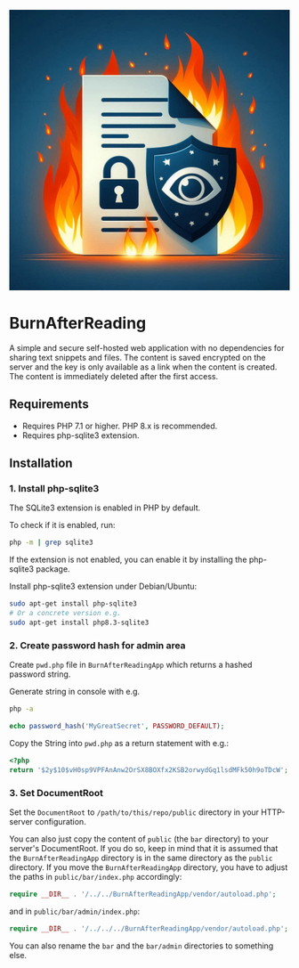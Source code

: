 ![logo BurnAfterReading](docs/img/logo-bar.jpg)

# BurnAfterReading

A simple and secure self-hosted web application with no dependencies for sharing text snippets and files. The content is saved encrypted on the server and the key is only available as a link when the content is created. The content is immediately deleted after the first access.

## Requirements

- Requires PHP 7.1 or higher. PHP 8.x is recommended.
- Requires php-sqlite3 extension.

## Installation

### 1. Install php-sqlite3

The SQLite3 extension is enabled in PHP by default.

To check if it is enabled, run:

```bash
php -m | grep sqlite3
```
If the extension is not enabled, you can enable it by installing the php-sqlite3 package.

Install php-sqlite3 extension under Debian/Ubuntu:

```bash
sudo apt-get install php-sqlite3
# Or a concrete version e.g.
sudo apt-get install php8.3-sqlite3
```

### 2. Create password hash for admin area

Create ```pwd.php``` file in ```BurnAfterReadingApp``` which returns a hashed password string.

Generate string in console with e.g.

```bash
php -a
```

```php
echo password_hash('MyGreatSecret', PASSWORD_DEFAULT);
```

Copy the String into ```pwd.php``` as a return statement with e.g.:

```php
<?php
return '$2y$10$vH0sp9VPFAnAnw2OrSX8BOXfx2KSB2orwydGq1lsdMFk50h9oTDcW';
```

### 3. Set DocumentRoot

Set the `DocumentRoot` to ```/path/to/this/repo/public``` directory in your HTTP-server configuration.

You can also just copy the content of ```public``` (the ```bar``` directory) to your server's DocumentRoot.
If you do so, keep in mind that it is assumed that the ```BurnAfterReadingApp``` directory is in the same directory as the ```public``` directory.
If you move the ```BurnAfterReadingApp``` directory, you have to adjust the paths in ```public/bar/index.php``` accordingly:

```php
require __DIR__ . '/../../BurnAfterReadingApp/vendor/autoload.php';
```

and in ```public/bar/admin/index.php```:

```php
require __DIR__ . '/../../../BurnAfterReadingApp/vendor/autoload.php';
```

You can also rename the ```bar``` and the ```bar/admin``` directories to something else.
